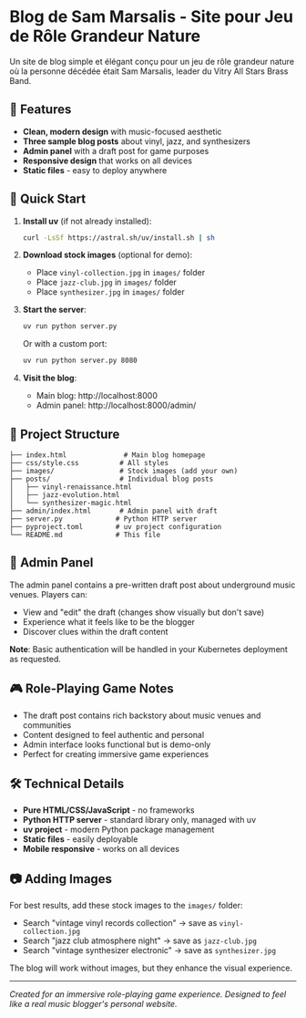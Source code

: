 # Blog de Sam Marsalis - Site pour Jeu de Rôle Grandeur Nature

Un site de blog simple et élégant conçu pour un jeu de rôle grandeur nature où la personne décédée était Sam Marsalis, leader du Vitry All Stars Brass Band.

## 🎵 Features

- **Clean, modern design** with music-focused aesthetic
- **Three sample blog posts** about vinyl, jazz, and synthesizers
- **Admin panel** with a draft post for game purposes
- **Responsive design** that works on all devices
- **Static files** - easy to deploy anywhere

## 🚀 Quick Start

1. **Install uv** (if not already installed):
   ```bash
   curl -LsSf https://astral.sh/uv/install.sh | sh
   ```

2. **Download stock images** (optional for demo):
   - Place `vinyl-collection.jpg` in `images/` folder
   - Place `jazz-club.jpg` in `images/` folder  
   - Place `synthesizer.jpg` in `images/` folder

3. **Start the server**:
   ```bash
   uv run python server.py
   ```
   
   Or with a custom port:
   ```bash
   uv run python server.py 8080
   ```

4. **Visit the blog**:
   - Main blog: http://localhost:8000
   - Admin panel: http://localhost:8000/admin/

## 📁 Project Structure

```
├── index.html              # Main blog homepage
├── css/style.css          # All styles
├── images/                # Stock images (add your own)
├── posts/                 # Individual blog posts
│   ├── vinyl-renaissance.html
│   ├── jazz-evolution.html
│   └── synthesizer-magic.html
├── admin/index.html       # Admin panel with draft
├── server.py             # Python HTTP server
├── pyproject.toml        # uv project configuration
└── README.md             # This file
```

## 🔐 Admin Panel

The admin panel contains a pre-written draft post about underground music venues. Players can:
- View and "edit" the draft (changes show visually but don't save)
- Experience what it feels like to be the blogger
- Discover clues within the draft content

**Note**: Basic authentication will be handled in your Kubernetes deployment as requested.

## 🎮 Role-Playing Game Notes

- The draft post contains rich backstory about music venues and communities
- Content designed to feel authentic and personal
- Admin interface looks functional but is demo-only
- Perfect for creating immersive game experiences

## 🛠️ Technical Details

- **Pure HTML/CSS/JavaScript** - no frameworks
- **Python HTTP server** - standard library only, managed with uv
- **uv project** - modern Python package management
- **Static files** - easily deployable
- **Mobile responsive** - works on all devices

## 📷 Adding Images

For best results, add these stock images to the `images/` folder:
- Search "vintage vinyl records collection" → save as `vinyl-collection.jpg`
- Search "jazz club atmosphere night" → save as `jazz-club.jpg`  
- Search "vintage synthesizer electronic" → save as `synthesizer.jpg`

The blog will work without images, but they enhance the visual experience.

---

*Created for an immersive role-playing game experience. Designed to feel like a real music blogger's personal website.* 
